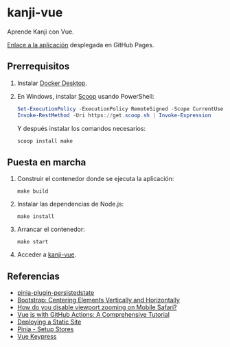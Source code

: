# kanji-vue

Aprende Kanji con Vue.

[Enlace a la aplicación](https://ijaureguialzo.github.io/kanji-vue/) desplegada en GitHub Pages.

## Prerrequisitos

1. Instalar [Docker Desktop](https://www.docker.com/products/docker-desktop/).
2. En Windows, instalar [Scoop](https://scoop.sh) usando PowerShell:

    ```powershell
    Set-ExecutionPolicy -ExecutionPolicy RemoteSigned -Scope CurrentUser
    Invoke-RestMethod -Uri https://get.scoop.sh | Invoke-Expression
    ```

   Y después instalar los comandos necesarios:

    ```powershell
    scoop install make
    ```

## Puesta en marcha

1. Construir el contenedor donde se ejecuta la aplicación:

    ```shell
    make build
    ```

2. Instalar las dependencias de Node.js:

    ```shell
    make install
    ```

3. Arrancar el contenedor:

    ```shell
    make start
    ```

4. Acceder a [kanji-vue](http://localhost:5173).

## Referencias

- [pinia-plugin-persistedstate](https://prazdevs.github.io/pinia-plugin-persistedstate/guide/)
- [Bootstrap: Centering Elements Vertically and Horizontally](https://stackoverflow.com/a/44801382)
- [How do you disable viewport zooming on Mobile Safari?](https://stackoverflow.com/a/62165035)
- [Vue js with GitHub Actions: A Comprehensive Tutorial](https://www.bacancytechnology.com/blog/vue-js-with-github-actions)
- [Deploying a Static Site](https://vitejs.dev/guide/static-deploy.html)
- [Pinia - Setup Stores](https://pinia.vuejs.org/core-concepts/#Setup-Stores)
- [Vue Keypress](https://github.com/lupas/vue3-keypress)
